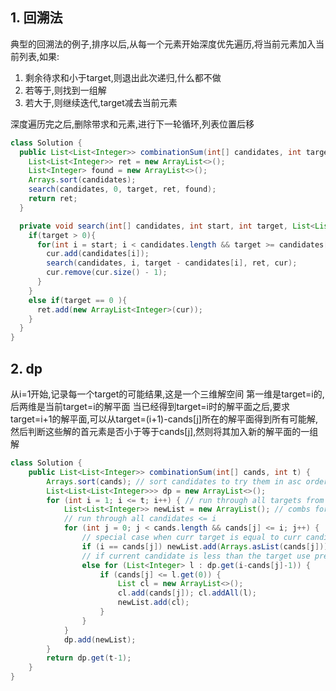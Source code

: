 ## 1. 回溯法

典型的回溯法的例子,排序以后,从每一个元素开始深度优先遍历,将当前元素加入当前列表,如果:

1. 剩余待求和小于target,则退出此次递归,什么都不做
2. 若等于,则找到一组解
3. 若大于,则继续迭代,target减去当前元素

深度遍历完之后,删除带求和元素,进行下一轮循环,列表位置后移

```java
class Solution {
  public List<List<Integer>> combinationSum(int[] candidates, int target) {
    List<List<Integer>> ret = new ArrayList<>();
    List<Integer> found = new ArrayList<>();
    Arrays.sort(candidates);
    search(candidates, 0, target, ret, found);
    return ret;
  }

  private void search(int[] candidates, int start, int target, List<List<Integer>> ret, List<Integer> cur) {
    if(target > 0){
      for(int i = start; i < candidates.length && target >= candidates[i]; i++){
        cur.add(candidates[i]);
        search(candidates, i, target - candidates[i], ret, cur);
        cur.remove(cur.size() - 1);
      }
    }
    else if(target == 0 ){
      ret.add(new ArrayList<Integer>(cur));
    }
  }
}
```

## 2. dp

从i=1开始,记录每一个target的可能结果,这是一个三维解空间
第一维是target=i的,后两维是当前target=i的解平面
当已经得到target=i时的解平面之后,要求target=i+1的解平面,可以从target=(i+1)-cands[j]所在的解平面得到所有可能解,然后判断这些解的首元素是否小于等于cands[j],然则将其加入新的解平面的一组解

```java
class Solution {
    public List<List<Integer>> combinationSum(int[] cands, int t) {
        Arrays.sort(cands); // sort candidates to try them in asc order
        List<List<List<Integer>>> dp = new ArrayList<>();
        for (int i = 1; i <= t; i++) { // run through all targets from 1 to t
            List<List<Integer>> newList = new ArrayList(); // combs for curr i
            // run through all candidates <= i
            for (int j = 0; j < cands.length && cands[j] <= i; j++) {
                // special case when curr target is equal to curr candidate
                if (i == cands[j]) newList.add(Arrays.asList(cands[j]));
                // if current candidate is less than the target use prev results
                else for (List<Integer> l : dp.get(i-cands[j]-1)) {
                    if (cands[j] <= l.get(0)) {
                        List cl = new ArrayList<>();
                        cl.add(cands[j]); cl.addAll(l);
                        newList.add(cl);
                    }
                }
            }
            dp.add(newList);
        }
        return dp.get(t-1);
    }
}
```
